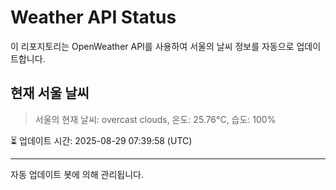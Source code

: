 
# Weather API Status

이 리포지토리는 OpenWeather API를 사용하여 서울의 날씨 정보를 자동으로 업데이트합니다.

## 현재 서울 날씨
> 서울의 현재 날씨: overcast clouds, 온도: 25.76°C, 습도: 100%

⏳ 업데이트 시간: 2025-08-29 07:39:58 (UTC)

---
자동 업데이트 봇에 의해 관리됩니다.
